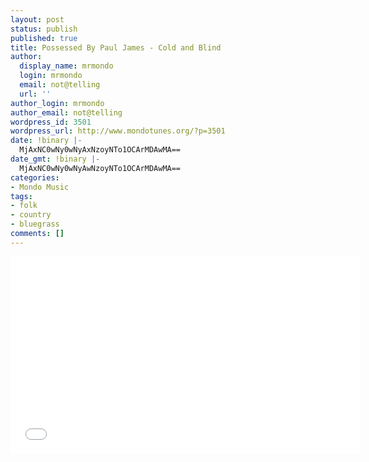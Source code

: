 ```yaml
---
layout: post
status: publish
published: true
title: Possessed By Paul James - Cold and Blind
author:
  display_name: mrmondo
  login: mrmondo
  email: not@telling
  url: ''
author_login: mrmondo
author_email: not@telling
wordpress_id: 3501
wordpress_url: http://www.mondotunes.org/?p=3501
date: !binary |-
  MjAxNC0wNy0wNyAxNzoyNTo1OCArMDAwMA==
date_gmt: !binary |-
  MjAxNC0wNy0wNyAwNzoyNTo1OCArMDAwMA==
categories:
- Mondo Music
tags:
- folk
- country
- bluegrass
comments: []
---
```

<iframe width="560" height="315" src="//www.youtube.com/embed/Byryne7xHjM&amp;feature=kp" frameborder="0"> </iframe>

